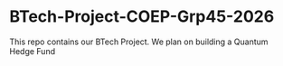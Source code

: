 # BTech-Project-COEP-Grp45-2026
This repo contains our BTech Project. We plan on building a Quantum Hedge Fund
